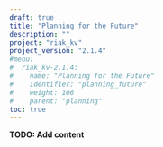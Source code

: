 ```yaml
---
draft: true
title: "Planning for the Future"
description: ""
project: "riak_kv"
project_version: "2.1.4"
#menu:
#  riak_kv-2.1.4:
#    name: "Planning for the Future"
#    identifier: "planning_future"
#    weight: 106
#    parent: "planning"
toc: true
---
```


**TODO: Add content**
